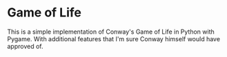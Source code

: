 # Game of Life

This is a simple implementation of Conway's Game of Life in Python with Pygame. 
With additional features that I'm sure Conway himself would have approved of.
